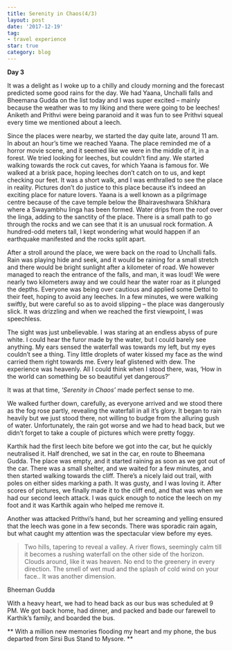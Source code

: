 ```yaml
---
title: Serenity in Chaos(4/3)
layout: post
date: '2017-12-19'
tag:
- travel experience
star: true
category: blog
---
```


**Day 3**

It was a delight as I woke up to a chilly and cloudy morning and the forecast predicted some good rains for the day. We had Yaana, Unchalli falls and Bheemana Gudda on the list today and I was super excited – mainly because the weather was to my liking and there were going to be leeches! Aniketh and Prithvi were being paranoid and it was fun to see Prithvi squeal every time we mentioned about a leech.

Since the places were nearby, we started the day quite late, around 11 am. In about an hour’s time we reached Yaana. The place reminded me of a horror movie scene, and it seemed like we were in the middle of it, in a forest. We tried looking for leeches, but couldn’t find any. We started walking towards the rock cut caves, for which Yaana is famous for. We walked at a brisk pace, hoping leeches don’t catch on to us, and kept checking our feet. It was a short walk, and I was enthralled to see the place in reality. Pictures don’t do justice to this place because it’s indeed an exciting place for nature lovers. Yaana is a well known as a pilgrimage centre because of the cave temple below the Bhairaveshwara Shikhara where a Swayambhu linga has been formed. Water drips from the roof over the linga, adding to the sanctity of the place. There is a small path to go through the rocks and we can see that it is an unusual rock formation. A hundred-odd meters tall, I kept wondering what would happen if an earthquake manifested and the rocks split apart.

After a stroll around the place, we were back on the road to Unchalli falls. Rain was playing hide and seek, and it would be raining for a small stretch and there would be bright sunlight after a kilometer of road. We however managed to reach the entrance of the falls, and man, it was loud! We were nearly two kilometers away and we could hear the water roar as it plunged the depths. Everyone was being over cautious and applied some Dettol to their feet, hoping to avoid any leeches. In a few minutes, we were walking swiftly, but were careful so as to avoid slipping – the place was dangerously slick. It was drizzling and when we reached the first viewpoint, I was speechless.

The sight was just unbelievable. I was staring at an endless abyss of pure white. I could hear the furor made by the water, but I could barely see anything. My ears sensed the waterfall was towards my left, but my eyes couldn’t see a thing. Tiny little droplets of water kissed my face as the wind carried them right towards me. Every leaf glistened with dew. The experience was heavenly. All I could think when I stood there, was, ‘How in the world can something be so beautiful yet dangerous?’

It was at that time, _‘Serenity in Chaos’_ made perfect sense to me.

We walked further down, carefully, as everyone arrived and we stood there as the fog rose partly, revealing the waterfall in all it’s glory. It began to rain heavily but we just stood there, not willing to budge from the alluring gush of water. Unfortunately, the rain got worse and we had to head back, but we didn’t forget to take a couple of pictures which were pretty foggy.

Karthik had the first leech bite before we got into the car, but he quickly neutralised it. Half drenched, we sat in the car, en route to Bheemana Gudda. The place was empty, and it started raining as soon as we got out of the car. There was a small shelter, and we waited for a few minutes, and then started walking towards the cliff. There’s a nicely laid out trail, with poles on either sides marking a path. It was gusty, and I was loving it. After scores of pictures, we finally made it to the cliff end, and that was when we had our second leech attack. I was quick enough to notice the leech on my foot and it was Karthik again who helped me remove it.

Another was attacked Prithvi’s hand, but her screaming and yelling ensured that the leech was gone in a few seconds. There was sporadic rain again, but what caught my attention was the spectacular view before my eyes.

> Two hills, tapering to reveal a valley. A river flows, seemingly calm till it becomes a rushing waterfall on the other side of the horizon. Clouds around, like it was heaven. No end to the greenery in every direction. The smell of wet mud and the splash of cold wind on your face.. It was another dimension.

Bheeman Gudda

With a heavy heart, we had to head back as our bus was scheduled at 9 PM. We got back home, had dinner, and packed and bade our farewell to Karthik’s family, and boarded the bus.

** With a million new memories flooding my heart and my phone, the bus departed from Sirsi Bus Stand to Mysore. **
